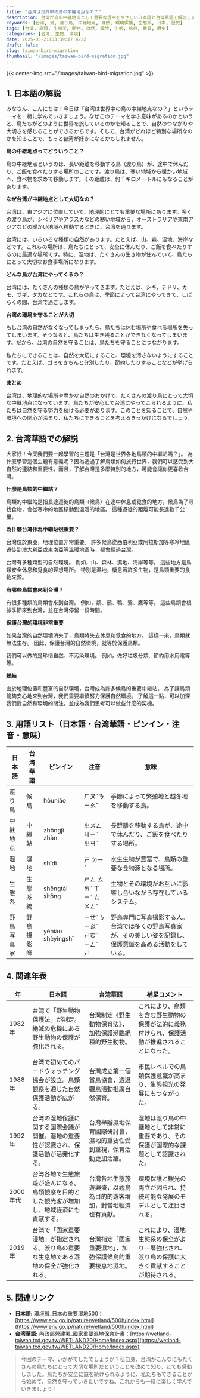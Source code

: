 ```yaml
---
title: "台湾は世界中の鳥の中継地点なの？"
description: 台湾が鳥の中継地点として重要な理由をやさしい日本語と台湾華語で解説します。渡り鳥と台湾の自然環境、歴史的背景を学びましょう。
keywords: [台湾, 鳥, 渡り鳥, 中継地点, 自然, 環境保護, 生態系, 日本, 歴史]
tags: [台湾, 鳥類, 生物学, 動物, 自然, 環境, 生態, 旅行, 教育, 歴史]
categories: [台湾, 生物, 環境]
date: 2025-05-21T03:39:17.422Z
draft: false
slug: taiwan-bird-migration
thumbnail: "/images/taiwan-bird-migration.jpg"
---
```


{{< center-img src="/images/taiwan-bird-migration.jpg" >}}

## 1. 日本語の解説

みなさん、こんにちは！今日は「台湾は世界中の鳥の中継地点なの？」というテーマを一緒に学んでいきましょう。なぜこのテーマを学ぶ意味があるのかというと、鳥たちがどのように世界を旅しているのかを知ることで、自然のつながりや大切さを感じることができるからです。そして、台湾がどれほど特別な場所なのかを知ることで、もっと台湾が好きになるかもしれません。

**鳥の中継地点ってどういうこと？**

鳥の中継地点というのは、長い距離を移動する鳥（渡り鳥）が、途中で休んだり、ご飯を食べたりする場所のことです。渡り鳥は、寒い地域から暖かい地域へ、食べ物を求めて移動します。その距離は、何千キロメートルにもなることがあります。

**なぜ台湾が中継地点として大切なの？**

台湾は、東アジアに位置していて、地理的にとても重要な場所にあります。多くの渡り鳥が、シベリアやアラスカなどの寒い地域から、オーストラリアや東南アジアなどの暖かい地域へ移動するときに、台湾を通ります。

台湾には、いろいろな種類の自然があります。たとえば、山、森、湿地、海岸などです。これらの場所は、鳥たちにとって、安全に休んだり、ご飯を食べたりするのに最適な場所です。特に、湿地は、たくさんの生き物が住んでいて、鳥たちにとって大切なお食事場所になります。

**どんな鳥が台湾にやってくるの？**

台湾には、たくさんの種類の鳥がやってきます。たとえば、シギ、チドリ、カモ、サギ、タカなどです。これらの鳥は、季節によって台湾にやってきて、しばらくの間、台湾で過ごします。

**台湾の環境を守ることが大切**

もし台湾の自然がなくなってしまったら、鳥たちは休む場所や食べる場所を失ってしまいます。そうなると、鳥たちは生き残ることができなくなってしまいます。だから、台湾の自然を守ることは、鳥たちを守ることにつながります。

私たちにできることは、自然を大切にすること、環境を汚さないようにすることです。たとえば、ゴミをきちんと分別したり、節約したりすることなどが挙げられます。

**まとめ**

台湾は、地理的な場所や豊かな自然のおかげで、たくさんの渡り鳥にとって大切な中継地点になっています。鳥たちが安心して台湾にやってこられるように、私たちは自然を守る努力を続ける必要があります。このことを知ることで、自然や環境への関心が深まり、私たちにできることを考えるきっかけになるでしょう。

## 2. 台湾華語での解説

大家好！今天我們要一起學習的主題是「台灣是世界各地鳥類的中繼站嗎？」。 為什麼學習這個主題有意義呢？因為透過了解鳥類如何旅行世界，我們可以感受到大自然的連結和重要性。而且，了解台灣是多麼特別的地方，可能會讓你更喜歡台灣。

**什麼是鳥類的中繼站？**

鳥類的中繼站是指長途遷徙的鳥類（候鳥）在途中休息或覓食的地方。候鳥為了尋找食物，會從寒冷的地區移動到溫暖的地區。 這種遷徙的距離可能長達數千公里。

**為什麼台灣作為中繼站很重要？**

台灣位於東亞，地理位置非常重要。 許多候鳥從西伯利亞或阿拉斯加等寒冷地區遷徙到澳大利亞或東南亞等溫暖地區時，都會經過台灣。

台灣有多種類型的自然環境。 例如，山、森林、濕地、海岸等等。 這些地方是鳥類安全休息和覓食的理想場所。 特別是濕地，棲息著許多生物，是鳥類重要的食物來源。

**有哪些鳥類會來到台灣？**

有很多種類的鳥類會來到台灣。 例如，鷸、鴴、鴨、鷺、鷹等等。 這些鳥類會根據季節來到台灣，並在台灣停留一段時間。

**保護台灣的環境非常重要**

如果台灣的自然環境消失了，鳥類將失去休息和覓食的地方。 這樣一來，鳥類就無法生存。 因此，保護台灣的自然環境，就等於保護鳥類。

我們可以做的是珍惜自然、不污染環境。 例如，做好垃圾分類、節約用水用電等等。

**總結**

由於地理位置和豐富的自然環境，台灣成為許多候鳥的重要中繼站。 為了讓鳥類能夠安心地來到台灣，我們需要繼續努力保護自然環境。 了解這一點，可以加深我們對自然和環境的關注，並成為我們思考可以做些什麼的契機。

## 3. 用語リスト（日本語・台湾華語・ピンイン・注音・意味）

| 日本語   | 台湾華語   | ピンイン    | 注音    | 意味                                                                                                                             |
| -------- | -------- | --------- | ------- | -------------------------------------------------------------------------------------------------------------------------------- |
| 渡り鳥   | 候鳥     | hòuniǎo   | ㄏㄡˋㄋㄧㄠˇ  | 季節によって繁殖地と越冬地を移動する鳥。                                                                                                       |
| 中継地点 | 中繼站   | zhōngjì zhàn | ㄓㄨㄥ ㄐㄧˋ ㄓㄢˋ | 長距離を移動する鳥が、途中で休んだり、ご飯を食べたりする場所。                                                                                           |
| 湿地     | 濕地     | shīdì     | ㄕ ㄉㄧˋ   | 水生生物が豊富で、鳥類の重要な食物源となる場所。                                                                                                 |
| 生態系   | 生態系統   | shēngtài xìtǒng | ㄕㄥ ㄊㄞˋ ㄒㄧˋ ㄊㄨㄥˇ | 生物とその環境がお互いに影響し合いながら存在しているシステム。                                                                                               |
| 野鳥写真家  | 野鳥攝影師 | yěniǎo shèyǐngshī | ㄧㄝˇㄋㄧㄠˇ ㄕㄜˋ ㄧㄥˇ ㄕ | 野鳥専門に写真撮影する人。台湾では多くの野鳥写真家が、その美しい姿を記録し、保護意識を高める活動をしている。 |

## 4. 関連年表

| 年      | 日本語                                                                                    | 台湾華語                                                                                              | 補足コメント                                                                                                                                 |
| ------- | --------------------------------------------------------------------------------------- | --------------------------------------------------------------------------------------------------- | ------------------------------------------------------------------------------------------------------------------------------------------ |
| 1982年   | 台湾で「野生動物保護法」が制定。絶滅の危機にある野生動物の保護が強化される。                                                              | 台灣制定《野生動物保育法》，加強保護瀕臨絕種的野生動物。                                                                  | これにより、鳥類を含む野生動物の保護が法的に義務付けられ、保護活動が推進されることになった。                                                                                                            |
| 1988年   | 台湾で初めてのバードウォッチング協会が設立。鳥類観察を通じた自然保護活動が広がる。                                                                | 台灣成立第一個賞鳥協會，透過觀鳥活動推廣自然保育。                                                                      | 市民レベルでの鳥類保護意識が高まり、生態観光の発展にもつながった。                                                                                                                             |
| 1992年   | 台湾の湿地保護に関する国際会議が開催。湿地の重要性が認識され、保護活動が活発化する。                                                              | 台灣舉辦濕地保育國際研討會，濕地的重要性受到重視，保育活動更加活躍。                                                               | 湿地は渡り鳥の中継地として非常に重要であり、その保護が国際的な課題として認識された。                                                                                                                   |
| 2000年代 | 台湾各地で生態旅遊が盛んになる。鳥類観察を目的とした観光客が増加し、地域経済にも貢献する。                                                               | 台灣各地生態旅遊興盛，以觀鳥為目的的遊客增加，對當地經濟也有貢獻。                                                                 | 環境保護と観光の両立が図られ、持続可能な発展のモデルとして注目される。                                                                                                                             |
| 2019年   | 台湾で「国家重要湿地」が指定される。渡り鳥の重要な生息地である湿地の保全が強化される。                                                               | 台灣指定「國家重要濕地」，加強保護候鳥的重要棲息地濕地。                                                                    | これにより、湿地生態系の保全がより一層強化され、渡り鳥の保護に大きく貢献することが期待される。                                                                                                               |

## 5. 関連リンク

*   **日本語:** 環境省_日本の重要湿地500：[https://www.env.go.jp/nature/wetland/500h/index.html](https://www.env.go.jp/nature/wetland/500h/index.html)
*   **台湾華語:** 內政部營建署_國家重要濕地保育計畫：[https://wetland-taiwan.tcd.gov.tw/WETLAND20/Home/Index.aspx](https://wetland-taiwan.tcd.gov.tw/WETLAND20/Home/Index.aspx)

>今回のテーマ、いかがでしたでしょうか？私自身、台湾がこんなにもたくさんの鳥たちにとって大切な場所だということを改めて知り、とても感動しました。鳥たちが安全に旅を続けられるように、私たちもできることから始めて、自然を守っていきたいですね。これからも一緒に楽しく学んでいきましょう！